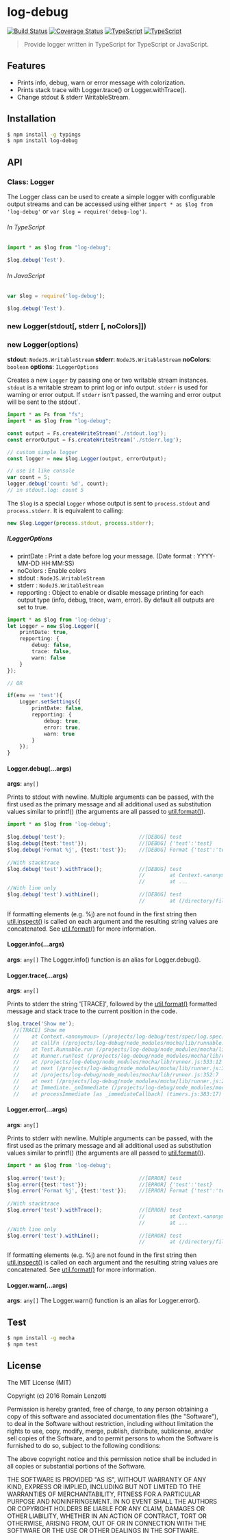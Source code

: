 # log-debug 

[![Build Status](https://travis-ci.org/Romakita/log-debug.svg?branch=master)](https://travis-ci.org/Romakita/log-debug)
[![Coverage Status](https://coveralls.io/repos/github/Romakita/log-debug/badge.svg?branch=master)](https://coveralls.io/github/Romakita/log-debug?branch=master)
[![TypeScript](https://badges.frapsoft.com/typescript/love/typescript.svg?v=100)](https://github.com/ellerbrock/typescript-badges/) 
[![TypeScript](https://badges.frapsoft.com/typescript/version/typescript-v18.svg?v=100)](https://github.com/ellerbrock/typescript-badges/)

> Provide logger written in TypeScript for TypeScript or JavaScript.

## Features

 * Prints info, debug, warn or error message with colorization.
 * Prints stack trace with Logger.trace() or Logger.withTrace().
 * Change stdout & stderr WritableStream.

## Installation
```bash
$ npm install -g typings 
$ npm install log-debug
```

## API
### Class: Logger

The Logger class can be used to create a simple logger with configurable output streams and can be accessed using either `import * as $log from 'log-debug'` or `var $log = require('debug-log')`.

###### In TypeScript
``` typescript
import * as $log from "log-debug";

$log.debug('Test').
```

###### In JavaScript
``` typescript
var $log = require('log-debug');

$log.debug('Test').
```

### new Logger(stdout[, stderr [, noColors]])
### new Logger(options)
**stdout**: `NodeJS.WritableStream`
**stderr**: `NodeJS.WritableStream`
**noColors**: `boolean`
**options**: `ILoggerOptions`

Creates a new `Logger` by passing one or two writable stream instances. `stdout` is a writable stream to print log or info output. `stderr` is used for warning or error output. If `stderr` isn't passed, the warning and error output will be sent to the stdout`.

``` typescript
import * as Fs from "fs";
import * as $log from "log-debug";

const output = Fs.createWriteStream('./stdout.log');
const errorOutput = Fs.createWriteStream('./stderr.log');

// custom simple logger
const logger = new $log.Logger(output, errorOutput);

// use it like console
var count = 5;
logger.debug('count: %d', count);
// in stdout.log: count 5
```

The `$log` is a special `Logger` whose output is sent to `process.stdout` and `process.stderr`. It is equivalent to calling:

```typescript
new $log.Logger(process.stdout, process.stderr);
```

##### ILoggerOptions

* printDate : Print a date before log your message. (Date format : YYYY-MM-DD HH:MM:SS)
* noColors : Enable colors
* stdout : `NodeJS.WritableStream`
* stderr : `NodeJS.WritableStream`
* repporting : Object to enable or disable message printing for each output type (info, debug, trace, warn, error). By default all outputs are set to true. 

``` typescript
import * as $log from 'log-debug';
let Logger = new $log.Logger({
    printDate: true,
    repporting: {
        debug: false,
        trace: false,
        warn: false
    }
});

// OR

if(env == 'test'){
    Logger.setSettings({
        printDate: false,
        repporting: {
            debug: true,
            error: true,
            warn: true
        }
    });
}

```

#### Logger.debug(...args)
**args**: `any[]`

Prints to stdout with newline. Multiple arguments can be passed, with the first used as the primary message and all additional used as substitution values similar to printf() (the arguments are all passed to [util.format()](https://nodejs.org/api/util.html#util_util_format_format)). 

``` typescript
import * as $log from 'log-debug';
   
$log.debug('test');                        //[DEBUG] test
$log.debug({test:'test'});                 //[DEBUG] {'test':'test}
$log.debug('Format %j', {test:'test'});    //[DEBUG] Format {'test':'test}
   
//With stacktrace
$log.debug('test').withTrace();            //[DEBUG] test
                                           //        at Context.<anonymous> (/directory/file.ts:80:10)
                                           //        at ...
//With line only
$log.debug('test').withLine();             //[DEBUG] test
                                           //        at (/directory/file.ts:80:10)
```   

If formatting elements (e.g. %j) are not found in the first string then [util.inspect()](https://nodejs.org/api/util.html#util_util_inspect_inspect) is called on each argument and the resulting string values are concatenated. See [util.format()](https://nodejs.org/api/util.html#util_util_format_format) for more information. 

#### Logger.info(...args)
**args**: `any[]`
The Logger.info() function is an alias for Logger.debug(). 


#### Logger.trace(...args)
**args**: `any[]`

Prints to stderr the string '[TRACE]', followed by the [util.format()](https://nodejs.org/api/util.html#util_util_format_format) formatted message and stack trace to the current position in the code.

``` typescript
$log.trace('Show me');
  //[TRACE] Show me
  //    at Context.<anonymous> (/projects/log-debug/test/spec/log.spec.ts:251:45)
  //    at callFn (/projects/log-debug/node_modules/mocha/lib/runnable.js:315:21)
  //    at Test.Runnable.run (/projects/log-debug/node_modules/mocha/lib/runnable.js:308:7)
  //    at Runner.runTest (/projects/log-debug/node_modules/mocha/lib/runner.js:422:10)
  //    at /projects/log-debug/node_modules/mocha/lib/runner.js:533:12
  //    at next (/projects/log-debug/node_modules/mocha/lib/runner.js:342:14)
  //    at /projects/log-debug/node_modules/mocha/lib/runner.js:352:7
  //    at next (/projects/log-debug/node_modules/mocha/lib/runner.js:284:14)
  //    at Immediate._onImmediate (/projects/log-debug/node_modules/mocha/lib/runner.js:320:5)
  //    at processImmediate [as _immediateCallback] (timers.js:383:17)
```


#### Logger.error(...args)
**args**: `any[]`

Prints to stderr with newline. Multiple arguments can be passed, with the first used as the primary message and all additional used as substitution values similar to printf() (the arguments are all passed to [util.format()](https://nodejs.org/api/util.html#util_util_format_format)). 

``` typescript
import * as $log from 'log-debug';
   
$log.error('test');                        //[ERROR] test
$log.error({test:'test'});                 //[ERROR] {'test':'test}
$log.error('Format %j', {test:'test'});    //[ERROR] Format {'test':'test}
   
//With stacktrace
$log.error('test').withTrace();            //[ERROR] test
                                           //        at Context.<anonymous> (/directory/file.ts:80:10)
                                           //        at ...
//With line only
$log.error('test').withLine();             //[ERROR] test
                                           //        at (/directory/file.ts:80:10)
```   

If formatting elements (e.g. %j) are not found in the first string then [util.inspect()](https://nodejs.org/api/util.html#util_util_inspect_inspect) is called on each argument and the resulting string values are concatenated. See [util.format()](https://nodejs.org/api/util.html#util_util_format_format) for more information. 

#### Logger.warn(...args)
**args**: `any[]`
The Logger.warn() function is an alias for Logger.error(). 

## Test

```bash 
$ npm install -g mocha
$ npm test
```

## License

The MIT License (MIT)

Copyright (c) 2016 Romain Lenzotti

Permission is hereby granted, free of charge, to any person obtaining a copy of this software and associated documentation files (the "Software"), to deal in the Software without restriction, including without limitation the rights to use, copy, modify, merge, publish, distribute, sublicense, and/or sell copies of the Software, and to permit persons to whom the Software is furnished to do so, subject to the following conditions:

The above copyright notice and this permission notice shall be included in all copies or substantial portions of the Software.

THE SOFTWARE IS PROVIDED "AS IS", WITHOUT WARRANTY OF ANY KIND, EXPRESS OR IMPLIED, INCLUDING BUT NOT LIMITED TO THE WARRANTIES OF MERCHANTABILITY, FITNESS FOR A PARTICULAR PURPOSE AND NONINFRINGEMENT. IN NO EVENT SHALL THE AUTHORS OR COPYRIGHT HOLDERS BE LIABLE FOR ANY CLAIM, DAMAGES OR OTHER LIABILITY, WHETHER IN AN ACTION OF CONTRACT, TORT OR OTHERWISE, ARISING FROM, OUT OF OR IN CONNECTION WITH THE SOFTWARE OR THE USE OR OTHER DEALINGS IN THE SOFTWARE.

[travis]: https://travis-ci.org/
